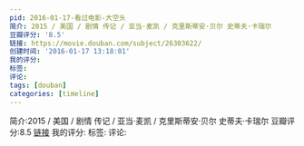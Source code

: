 ```yaml
---
pid: 2016-01-17-看过电影-大空头
简介: 2015 / 美国 / 剧情 传记 / 亚当·麦凯 / 克里斯蒂安·贝尔 史蒂夫·卡瑞尔
豆瓣评分: '8.5'
链接: https://movie.douban.com/subject/26303622/
创建时间: '2016-01-17 13:18:01'
我的评分:
标签:
评论:
tags: [douban]
categories: [timeline]
---
```

简介:2015 / 美国 / 剧情 传记 / 亚当·麦凯 / 克里斯蒂安·贝尔 史蒂夫·卡瑞尔
豆瓣评分:8.5
[链接](https://movie.douban.com/subject/26303622/)
我的评分:
标签:
评论:
